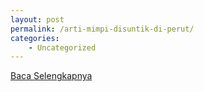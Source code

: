 ```yaml
---
layout: post
permalink: /arti-mimpi-disuntik-di-perut/
categories:
    - Uncategorized
---
```


[Baca Selengkapnya](/01)